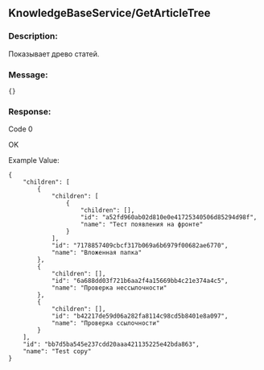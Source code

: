## KnowledgeBaseService/GetArticleTree

### Description:
Показывает древо статей.

### Message:
```
{}
```
### Response:

Code 0

OK

Example Value:

```
{
    "children": [
        {
            "children": [
                {
                    "children": [],
                    "id": "a52fd960ab02d810e0e41725340506d85294d98f",
                    "name": "Тест появления на фронте"
                }
            ],
            "id": "7178857409cbcf317b069a6b6979f00682ae6770",
            "name": "Вложенная папка"
        },
        {
            "children": [],
            "id": "6a688dd03f721b6aa2f4a15669bb4c21e374a4c5",
            "name": "Проверка нессылочности"
        },
        {
            "children": [],
            "id": "b42217de59d06a282fa8114c98cd5b8401e8a097",
            "name": "Проверка ссылочности"
        }
    ],
    "id": "bb7d5ba545e237cdd20aaa421135225e42bda863",
    "name": "Test copy"
}
```
